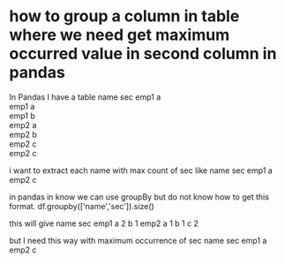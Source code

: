 
# how to group a column in table where we need get maximum occurred value in second column in pandas

In Pandas I have a table
name sec
emp1 a       
emp1 a       
emp1 b       
emp2 a          
emp2 b       
emp2 c       
emp2 c       

i want to extract each name with max count of sec like
  name sec
  emp1  a
  emp2  c

in pandas in know we can use groupBy but do not know how to get this format.
df.groupby(['name','sec']).size()

this will give
name sec
emp1  a  2
      b  1
emp2  a  1
      b  1
      c  2

but I need  this way with maximum occurrence of sec
  name sec
  emp1  a
  emp2  c


        